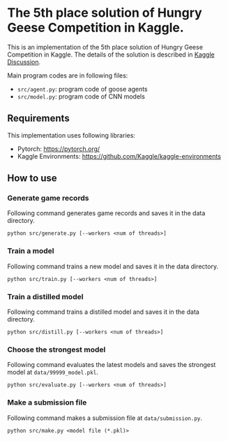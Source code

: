 # The 5th place solution of Hungry Geese Competition in Kaggle.

This is an implementation of the 5th place solution of Hungry Geese Competition in Kaggle.
The details of the solution is described in [Kaggle Discussion](https://www.kaggle.com/c/hungry-geese/discussion/263702).

Main program codes are in following files:
- `src/agent.py`: program code of goose agents
- `src/model.py`: program code of CNN models

## Requirements
This implementation uses following libraries:
- Pytorch: https://pytorch.org/
- Kaggle Environments: https://github.com/Kaggle/kaggle-environments

## How to use
### Generate game records
Following command generates game records and saves it in the data directory.
```
python src/generate.py [--workers <num of threads>]
```
### Train a model
Following command trains a new model and saves it in the data directory.
```
python src/train.py [--workers <num of threads>]
```
### Train a distilled model
Following command trains a distilled model and saves it in the data directory.
```
python src/distill.py [--workers <num of threads>]
```
### Choose the strongest model
Following command evaluates the latest models and saves the strongest model at `data/99999_model.pkl`.
```
python src/evaluate.py [--workers <num of threads>]
```
### Make a submission file
Following command makes a submission file at `data/submission.py`.
```
python src/make.py <model file (*.pkl)>
```
